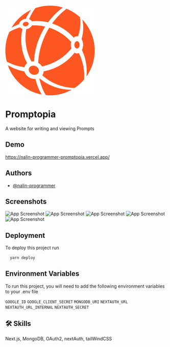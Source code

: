 
![Logo](https://raw.githubusercontent.com/nalin-programmer/Promptopia/1763ab174cd269ddb7203a2e1a452e328b96c452/public/assets/images/logo.svg)


# Promptopia

A website for writing and viewing Prompts


## Demo

https://nalin-programmer-promptopia.vercel.app/




## Authors

- [@nalin-programmer](https://github.com/nalin-programmer)


## Screenshots

![App Screenshot](https://github.com/nalin-programmer/Promptopia/blob/main/public/screenshots/Screenshot%202023-11-09%20at%205.44.45%E2%80%AFPM.png?raw=true)
![App Screenshot](https://github.com/nalin-programmer/Promptopia/blob/main/public/screenshots/Screenshot%202023-11-09%20at%205.46.53%E2%80%AFPM.png?raw=true)
![App Screenshot](https://github.com/nalin-programmer/Promptopia/blob/main/public/screenshots/Screenshot%202023-11-09%20at%205.44.59%E2%80%AFPM.png?raw=true)
![App Screenshot](https://github.com/nalin-programmer/Promptopia/blob/main/public/screenshots/Screenshot%202023-11-09%20at%205.45.24%E2%80%AFPM.png?raw=true)
![App Screenshot](https://github.com/nalin-programmer/Promptopia/blob/main/public/screenshots/Screenshot%202023-11-09%20at%205.45.37%E2%80%AFPM.png?raw=true)

## Deployment

To deploy this project run

```bash
  yarn deploy
```


## Environment Variables

To run this project, you will need to add the following environment variables to your .env file

`GOOGLE_ID`
`GOOGLE_CLIENT_SECRET`
`MONGODB_URI`
`NEXTAUTH_URL`
`NEXTAUTH_URL_INTERNAL`
`NEXTAUTH_SECRET`


## 🛠 Skills
Next.js, MongoDB, OAuth2, nextAuth, tailWindCSS

